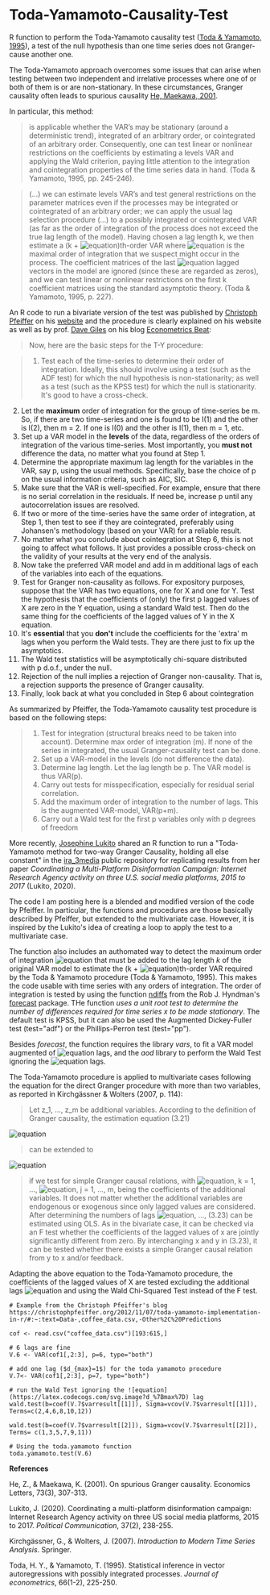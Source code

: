 # Toda-Yamamoto-Causality-Test

R function to perform the Toda-Yamamoto causality test ([Toda & Yamamoto, 1995](https://www.sciencedirect.com/science/article/abs/pii/0304407694016168)), a test of the null hypothesis than one time series does not Granger-cause another one.

The Toda-Yamamoto approach overcomes some issues that can arise when testing between two independent and irrelative processes where one of or both of them is or are non-stationary. In these circumstances, Granger causality often leads to spurious causality [He, Maekawa, 2001](https://www.sciencedirect.com/science/article/pii/S0165176501004980).

In particular, this method:

>is applicable whether the VAR’s may be stationary (around a deterministic trend), integrated of an arbitrary order, or cointegrated of an arbitrary order. Consequently, one can test linear or nonlinear restrictions on the coefficients by estimating a levels VAR and applying the Wald criterion, paying little attention to the integration and cointegration properties of the time series data in hand. (Toda & Yamamoto, 1995, pp. 245-246).

>(...) we can estimate levels VAR’s and test general restrictions on the parameter matrices even if the processes may be integrated or cointegrated of an arbitrary order; we can apply the usual lag selection procedure (...) to a possibly integrated or cointegrated VAR (as far as the order of integration of the process does not exceed the true lag length of the model). Having chosen a lag length k, we then estimate a (k + ![equation](https://latex.codecogs.com/svg.image?d_%7Bmax%7D))th-order VAR where ![equation](https://latex.codecogs.com/svg.image?d_%7Bmax%7D) is the maximal order of integration that we suspect might occur in the process. The coefficient matrices of the last ![equation](https://latex.codecogs.com/svg.image?d_%7Bmax%7D) lagged vectors in the model are ignored (since these are regarded as zeros), and we can test linear or nonlinear restrictions on the first k coefficient matrices using the standard asymptotic theory. (Toda & Yamamoto, 1995, p. 227).

An R code to run a bivariate version of the test was published by [Christoph Pfeiffer](https://christophpfeiffer.org/) on his [website](https://christophpfeiffer.org/2012/11/07/toda-yamamoto-implementation-in-r/#:~:text=Data-,coffee_data.csv,-Other%2C%20Predictions) and the procedure is clearly explained on his website as well as by prof. [Dave Giles](https://davegiles.blogspot.com) on his blog [Econometrics Beat](https://davegiles.blogspot.com/2011/04/testing-for-granger-causality.html):

>Now, here are the basic steps for the T-Y procedure:

>  1. Test each of the time-series to determine their order of integration. Ideally, this should involve using a test (such as the ADF test) for which the null hypothesis is non-stationarity; as well as a test (such as the KPSS test) for which the null is stationarity. It's good to have a cross-check.
  2. Let the **maximum** order of integration for the group of time-series be m. So, if there are two time-series and one is found to be I(1) and the other is I(2), then m = 2. If one is I(0) and the other is I(1), then m = 1, etc.
  3. Set up a VAR model in the **levels** of the data, regardless of the orders of integration of the various time-series. Most importantly, you **must not** difference the data, no matter what you found at Step 1.
  4. Determine the appropriate maximum lag length for the variables in the VAR, say p, using the usual methods. Specifically, base the choice of p on the usual information criteria, such as AIC, SIC.
  5. Make sure that the VAR is well-specified. For example, ensure that there is no serial correlation in the residuals. If need be, increase p until any autocorrelation issues are resolved.
  6. If two or more of the time-series have the same order of integration, at Step 1, then test to see if they are cointegrated, preferably using Johansen's methodology (based on your VAR) for a reliable result.
  7. No matter what you conclude about cointegration at Step 6, this is not going to affect what follows. It just provides a possible cross-check on the validity of your results at the very end of the analysis.
  8. Now take the preferred VAR model and add in m additional lags of each of the variables into each of the equations.
  9. Test for Granger non-causality as follows. For expository purposes, suppose that the VAR has two equations, one for X and one for Y. Test the hypothesis that the coefficients of (only) the first p lagged values of X are zero in the Y equation, using a standard Wald test. Then do the same thing for the coefficients of the lagged values of Y in the X equation.
  10. It's **essential** that you **don't** include the coefficients for the 'extra' m lags when you perform the Wald tests. They are there just to fix up the asymptotics.
  11. The Wald test statistics will be asymptotically chi-square distributed with p d.o.f., under the null.
  12. Rejection of the null implies a rejection of Granger non-causality. That is, a rejection supports the presence of Granger causality.
  13. Finally, look back at what you concluded in Step 6 about cointegration

As summarized by Pfeiffer, the Toda-Yamamoto causality test procedure is based on the following steps: 

>1. Test for integration (structural breaks need to be taken into account). Determine max order of integration (m). If none of the series in integrated, the usual Granger-causality test can be done. 
>2. Set up a VAR-model in the levels (do not difference the data). 
>3. Determine lag length. Let the lag length be p. The VAR model is thus VAR(p).
>4. Carry out tests for misspecification, especially for residual serial correlation. 
>5. Add the maximum order of integration to the number of lags. This is the augmented VAR-model, VAR(p+m). 
>6. Carry out a Wald test for the first p variables only with p degrees of freedom

More recently, [Josephine Lukito](https://github.com/jlukito) shared an R function to run a "Toda-Yamamoto method for two-way Granger Causality, holding all else constant" in the [ira_3media](https://github.com/jlukito/ira_3media/blob/master/final_analysis.md) public repository for replicating results from her paper *Coordinating a Multi-Platform Disinformation Campaign: Internet Research Agency activity on three U.S. social media platforms, 2015 to 2017* (Lukito, 2020). 

The code I am posting here is a blended and modified version of the code by Pfeiffer. In particular, the functions and procedures are those basically described by Pfeiffer, but extended to the multivariate case. However, it is inspired by the Lukito's idea of creating a loop to apply the test to a multivariate case. 

The function also includes an authomated way to detect the maximum order of integration ![equation](https://latex.codecogs.com/svg.image?d_%7Bmax%7D) that must be added to the lag length *k* of the original VAR model to estimate the (k + ![equation](https://latex.codecogs.com/svg.image?d_%7Bmax%7D))th-order VAR required by the Toda & Yamamoto procedure (Toda & Yamamoto, 1995). This makes the code usable with time series with any orders of integration. The order of integration is tested by using the function [ndiffs](https://search.r-project.org/CRAN/refmans/forecast/html/ndiffs.html) from the Rob J. Hyndman's [forecast](https://cran.r-project.org/web/packages/forecast/index.html) package. THe function *uses a unit root test to determine the number of differences required for time series x to be made stationary*. The default test is KPSS, but it can also be used the Augmented Dickey-Fuller test (test="adf") or the Phillips-Perron test (test="pp"). 

Besides *forecast*, the function requires the library *vars*, to fit a VAR model augmented of ![equation](https://latex.codecogs.com/svg.image?d_%7Bmax%7D) lags, and the *aod* library to perform the Wald Test ignoring the ![equation](https://latex.codecogs.com/svg.image?d_%7Bmax%7D) lags.

The Toda-Yamamoto procedure is applied to multivariate cases following the equation for the direct Granger procedure with more than two variables, as reported in Kirchgässner & Wolters (2007, p. 114):

>Let z_1, ..., z_m be additional variables. According to the definition of Granger causality, the estimation equation (3.21) 

![equation](https://latex.codecogs.com/svg.image?%5Clarge%20(3.21)%20%5Cspace%20y_t%20=%20%5Calpha_0%20&plus;%20%5Csum_%7Bk=1%7D%5E%7Bk_1%7D%20%5Calpha_%7B11%7D%5Ek%20y_%7Bt-k%7D%20&plus;%20%5Csum_%7Bk=1%7D%5E%7Bk_2%7D%20%5Calpha_%7B12%7D%5Ek%20x_%7Bt-k%7D%20&plus;%20u_t)

>can be extended to

![equation](https://latex.codecogs.com/svg.image?%5Clarge%20(3.23)%20%5Cspace%20%20y_t%20=%20%5Calpha_0%20&plus;%20%5Csum_%7Bk=1%7D%5E%7Bk_1%7D%20%5Calpha_%7B11%7D%5Ek%20y_%7Bt-k%7D%20&plus;%20%5Csum_%7Bk=1%7D%5E%7Bk_2%7D%20%5Calpha_%7B12%7D%5Ek%20x_%7Bt-k%7D%20&plus;%20%5Csum_%7Bj=1%7D%5E%7Bm%7D%20%5Csum_%7Bk=1%7D%5E%7Bk_%7Bj&plus;2%7D%7D%20%5Cbeta_j%5Ek%20z_%7Bj,t-k%7D%20&plus;%20u_t,)

>if we test for simple Granger causal relations, with ![equation](https://latex.codecogs.com/svg.image?%5Cbeta_j%5Ek), k = 1, ..., ![equation](https://latex.codecogs.com/svg.image?k_%7Bj&plus;2%7D), j = 1, ..., m, being the coefficients of the additional variables. It does not matter whether the additional variables are endogenous or exogenous since only lagged values are considered. After determining the numbers of lags ![equation](https://latex.codecogs.com/svg.image?k_1,%20k_2,%20k_3), ..., (3.23) can be estimated using OLS. As in the bivariate case, it can be checked via an F test whether the coefficients of the lagged values of x are jointly significantly different from zero. By interchanging x and y in (3.23), it can be tested whether there exists a simple Granger causal relation from y to x and/or feedback.

Adapting the above equation to the Toda-Yamamoto procedure, the coefficients of the lagged values of X are tested excluding the additional lags ![equation](https://latex.codecogs.com/svg.image?d_%7Bmax%7D) and using the Wald Chi-Squared Test instead of the F test.

```{r}
# Example from the Christoph Pfeiffer's blog
https://christophpfeiffer.org/2012/11/07/toda-yamamoto-implementation-in-r/#:~:text=Data-,coffee_data.csv,-Other%2C%20Predictions

cof <- read.csv("coffee_data.csv")[193:615,]

# 6 lags are fine
V.6 <- VAR(cof1[,2:3], p=6, type="both")

# add one lag ($d_{max}=1$) for the toda yamamoto procedure
V.7<- VAR(cof1[,2:3], p=7, type="both")

# run the Wald Test ignoring the ![equation](https://latex.codecogs.com/svg.image?d_%7Bmax%7D) lag
wald.test(b=coef(V.7$varresult[[1]]), Sigma=vcov(V.7$varresult[[1]]), Terms=c(2,4,6,8,10,12))

wald.test(b=coef(V.7$varresult[[2]]), Sigma=vcov(V.7$varresult[[2]]), Terms= c(1,3,5,7,9,11))

# Using the toda.yamamoto function
toda.yamamoto.test(V.6)
```


**References**

He, Z., & Maekawa, K. (2001). On spurious Granger causality. Economics Letters, 73(3), 307-313.

Lukito, J. (2020). Coordinating a multi-platform disinformation campaign: Internet Research Agency activity on three US social media platforms, 2015 to 2017. *Political Communication*, 37(2), 238-255.

Kirchgässner, G., & Wolters, J. (2007). *Introduction to Modern Time Series Analysis*. Springer.

Toda, H. Y., & Yamamoto, T. (1995). Statistical inference in vector autoregressions with possibly integrated processes. *Journal of econometrics*, 66(1-2), 225-250.
